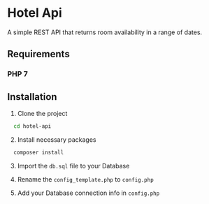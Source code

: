 # Hotel Api

A simple REST API that returns room availability in a range of dates.

## Requirements

### PHP 7
## Installation

1) Clone the project
```bash
  cd hotel-api
```
2) Install necessary packages
```bash
  composer install
``` 
3) Import the ```db.sql``` file to your Database

4) Rename the ```config_template.php``` to ```config.php```

5) Add your Database connection info in ```config.php```
